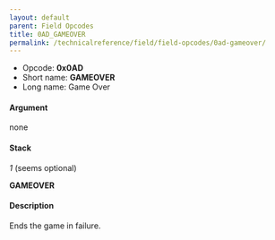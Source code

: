 ```yaml
---
layout: default
parent: Field Opcodes
title: 0AD_GAMEOVER
permalink: /technicalreference/field/field-opcodes/0ad-gameover/
---
```


-   Opcode: **0x0AD**
-   Short name: **GAMEOVER**
-   Long name: Game Over

#### Argument

none

#### Stack

  
*1* (seems optional)

**GAMEOVER**

#### Description

Ends the game in failure.
